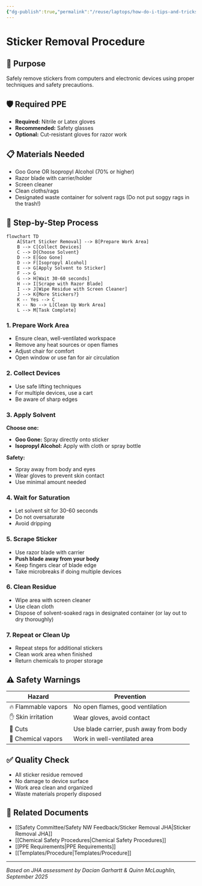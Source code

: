 ```yaml
---
{"dg-publish":true,"permalink":"/reuse/laptops/how-do-i-tips-and-tricks/procedures/sticker-removal-procedure/","pinned":true,"tags":["procedure","safety","sticker-removal"]}
---
```



# Sticker Removal Procedure

## 🎯 Purpose
Safely remove stickers from computers and electronic devices using proper techniques and safety precautions.

## 🛡️ Required PPE
- **Required:** Nitrile or Latex gloves
- **Recommended:** Safety glasses
- **Optional:** Cut-resistant gloves for razor work

## 📋 Materials Needed
- Goo Gone OR Isopropyl Alcohol (70% or higher)
- Razor blade with carrier/holder
- Screen cleaner
- Clean cloths/rags
- Designated waste container for solvent rags (Do not put soggy rags in the trash!)

## 🔄 Step-by-Step Process

```mermaid
flowchart TD
    A[Start Sticker Removal] --> B[Prepare Work Area]
    B --> C[Collect Devices]
    C --> D{Choose Solvent}
    D --> E[Goo Gone]
    D --> F[Isopropyl Alcohol]
    E --> G[Apply Solvent to Sticker]
    F --> G
    G --> H[Wait 30-60 seconds]
    H --> I[Scrape with Razor Blade]
    I --> J[Wipe Residue with Screen Cleaner]
    J --> K{More Stickers?}
    K -- Yes --> C
    K -- No --> L[Clean Up Work Area]
    L --> M[Task Complete]
```

### 1. Prepare Work Area
- Ensure clean, well-ventilated workspace
- Remove any heat sources or open flames
- Adjust chair for comfort
- Open window or use fan for air circulation

### 2. Collect Devices
- Use safe lifting techniques
- For multiple devices, use a cart
- Be aware of sharp edges

### 3. Apply Solvent
**Choose one:**
- **Goo Gone:** Spray directly onto sticker
- **Isopropyl Alcohol:** Apply with cloth or spray bottle

**Safety:**
- Spray away from body and eyes
- Wear gloves to prevent skin contact
- Use minimal amount needed

### 4. Wait for Saturation
- Let solvent sit for 30-60 seconds
- Do not oversaturate
- Avoid dripping

### 5. Scrape Sticker
- Use razor blade with carrier
- **Push blade away from your body**
- Keep fingers clear of blade edge
- Take microbreaks if doing multiple devices

### 6. Clean Residue
- Wipe area with screen cleaner
- Use clean cloth
- Dispose of solvent-soaked rags in designated container (or lay out to dry thoroughly)

### 7. Repeat or Clean Up
- Repeat steps for additional stickers
- Clean work area when finished
- Return chemicals to proper storage

## ⚠️ Safety Warnings

| Hazard | Prevention |
|--------|------------|
| 🔥 Flammable vapors | No open flames, good ventilation |
| ✋ Skin irritation | Wear gloves, avoid contact |
| 🔪 Cuts | Use blade carrier, push away from body |
| 💨 Chemical vapors | Work in well-ventilated area |

## ✅ Quality Check
- All sticker residue removed
- No damage to device surface
- Work area clean and organized
- Waste materials properly disposed

## 🔗 Related Documents
- [[Safety Committee/Safety NW Feedback/Sticker Removal JHA\|Sticker Removal JHA]]
- [[Chemical Safety Procedures\|Chemical Safety Procedures]]
- [[PPE Requirements\|PPE Requirements]]
- [[Templates/Procedure\|Templates/Procedure]]

---
*Based on JHA assessment by Dacian Garhartt & Quinn McLaughlin, September 2025*